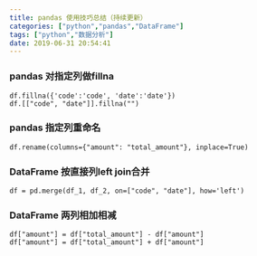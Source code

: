```yaml
---
title: pandas 使用技巧总结（持续更新）
categories: ["python","pandas","DataFrame"]
tags: ["python","数据分析"]
date: 2019-06-31 20:54:41
---
```


### pandas 对指定列做fillna

```
df.fillna({'code':'code', 'date':'date'})
df.[["code", "date"]].fillna("")
```

### pandas 指定列重命名

```
df.rename(columns={"amount": "total_amount"}, inplace=True)
```

### DataFrame 按直接列left join合并

```
df = pd.merge(df_1, df_2, on=["code", "date"], how='left')
```

### DataFrame 两列相加相减

```
df["amount"] = df["total_amount"] - df["amount"]
df["amount"] = df["total_amount"] + df["amount"]
```

